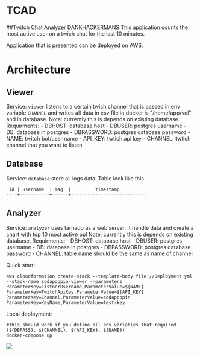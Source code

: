 # TCAD

##Twitch Chat Analyzer DANKHACKERMANS
This application counts the most active user on a twich chat for the last 10 minutes.

Application that is presented can be deployed on AWS.

# Architecture

## Viewer
Service: `viewer` listens to a certain twich channel that is passed in env variable `CHANNEL` and writes all data in csv file in docker is "/home/app/vol" and in database. 
Note: currently this is depends on existing database. 
Requirments:
    - DBHOST: database host
    - DBUSER: postgres username 
    - DB: database in postgres
    - DBPASSWORD: postgres database password
    - NAME: twitch bot/user name
    - API_KEY: twtich api key
    - CHANNEL: twtich channel that you want to listen

## Database
Service: `database` store all logs data. Table look like this 
```
 id | username  | msg  |         timestamp          
----+-----------+------+----------------------------
```

## Analyzer
Service: `analyzer` uses tarnado as a web server. It handle data and create a chart with top 10 most active ppl
Note: currently this is depends on existing database. 
Requirments:
    - DBHOST: database host
    - DBUSER: postgres username 
    - DB: database in postgres
    - DBPASSWORD: postgres database password
    - CHANNEL: table name should be the same as name of channel 

Quick start:
```
aws cloudformation create-stack --template-body file://Deployment.yml --stack-name sodapoppin-viewer --parameters ParameterKey=ListnerUsername,ParameterValue=${NAME} ParameterKey=TwitchApiKey,ParameterValue=${API_KEY} ParameterKey=Channel,ParameterValue=sodapoppin ParameterKey=KeyName,ParameterValue=test-key
```
Local deployment:
```
#This should work if you define all env variables that required. (${DBPASS}, ${CHANNEL}, ${API_KEY}, ${NAME})
docker-compose up 
```
![](https://cdn.betterttv.net/emote/5e37903f61ff6b51e652837c/3x)
